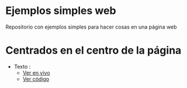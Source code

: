 # Ejemplos simples web
Repositorio con ejemplos simples para hacer cosas en una página web

# Centrados en el centro de la página
* Texto : 
    * [Ver en vivo](https://juanmatorres-dev.github.io/ejemplos-simples-web/texto%20en%20el%20centro%20de%20la%20p%C3%A1gina/index.html)
    * [Ver código](https://github.com/juanmatorres-dev/ejemplos-simples-web/blob/main/texto%20en%20el%20centro%20de%20la%20p%C3%A1gina/index.html)

